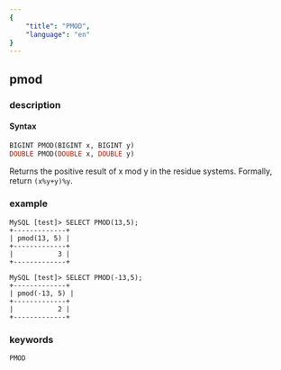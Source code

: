 ```yaml
---
{
    "title": "PMOD",
    "language": "en"
}
---
```


## pmod

### description
#### Syntax

```sql
BIGINT PMOD(BIGINT x, BIGINT y)
DOUBLE PMOD(DOUBLE x, DOUBLE y)
```
Returns the positive result of x mod y in the residue systems.
Formally, return `(x%y+y)%y`.

### example

```
MySQL [test]> SELECT PMOD(13,5);
+-------------+
| pmod(13, 5) |
+-------------+
|           3 |
+-------------+

MySQL [test]> SELECT PMOD(-13,5);
+-------------+
| pmod(-13, 5) |
+-------------+
|           2 |
+-------------+
```

### keywords
	PMOD
